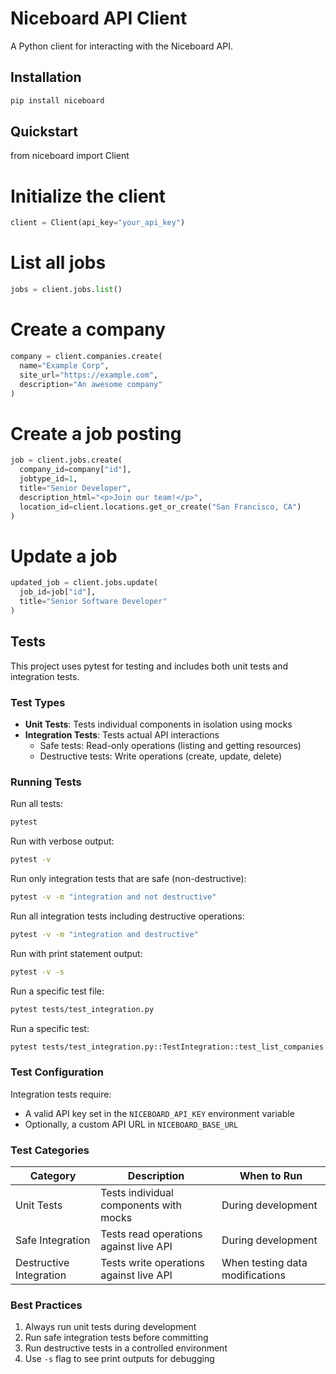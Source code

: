 # Niceboard API Client

A Python client for interacting with the Niceboard API.

## Installation

```bash
pip install niceboard
```

## Quickstart

from niceboard import Client

# Initialize the client

```python
client = Client(api_key="your_api_key")
```

# List all jobs

```python
jobs = client.jobs.list()
```

# Create a company

```python
company = client.companies.create(
  name="Example Corp",
  site_url="https://example.com",
  description="An awesome company"
)
```

# Create a job posting

```python
job = client.jobs.create(
  company_id=company["id"],
  jobtype_id=1,
  title="Senior Developer",
  description_html="<p>Join our team!</p>",
  location_id=client.locations.get_or_create("San Francisco, CA")
)
```

# Update a job

```python
updated_job = client.jobs.update(
  job_id=job["id"],
  title="Senior Software Developer"
)
```

## Tests

This project uses pytest for testing and includes both unit tests and integration tests.

### Test Types

- **Unit Tests**: Tests individual components in isolation using mocks
- **Integration Tests**: Tests actual API interactions
  - Safe tests: Read-only operations (listing and getting resources)
  - Destructive tests: Write operations (create, update, delete)

### Running Tests

Run all tests:

```bash
pytest
```

Run with verbose output:

```bash
pytest -v
```

Run only integration tests that are safe (non-destructive):

```bash
pytest -v -m "integration and not destructive"
```

Run all integration tests including destructive operations:

```bash
pytest -v -m "integration and destructive"
```

Run with print statement output:

```bash
pytest -v -s
```

Run a specific test file:

```bash
pytest tests/test_integration.py
```

Run a specific test:

```bash
pytest tests/test_integration.py::TestIntegration::test_list_companies
```

### Test Configuration

Integration tests require:

- A valid API key set in the `NICEBOARD_API_KEY` environment variable
- Optionally, a custom API URL in `NICEBOARD_BASE_URL`

### Test Categories

| Category                | Description                             | When to Run                     |
| ----------------------- | --------------------------------------- | ------------------------------- |
| Unit Tests              | Tests individual components with mocks  | During development              |
| Safe Integration        | Tests read operations against live API  | During development              |
| Destructive Integration | Tests write operations against live API | When testing data modifications |

### Best Practices

1. Always run unit tests during development
2. Run safe integration tests before committing
3. Run destructive tests in a controlled environment
4. Use `-s` flag to see print outputs for debugging
